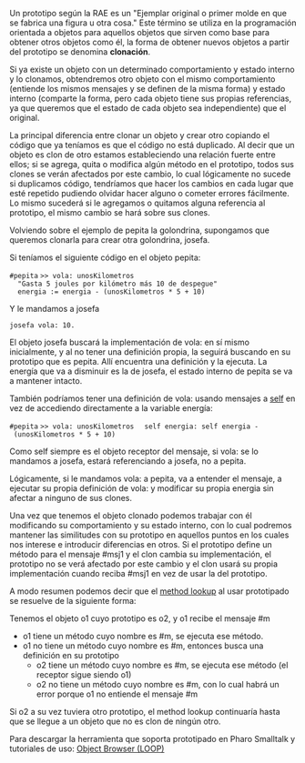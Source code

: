 Un prototipo según la RAE es un "Ejemplar original o primer molde en que se fabrica una figura u otra cosa." Este término se utiliza en la programación orientada a objetos para aquellos objetos que sirven como base para obtener otros objetos como él, la forma de obtener nuevos objetos a partir del prototipo se denomina **clonación**.

Si ya existe un objeto con un determinado comportamiento y estado interno y lo clonamos, obtendremos otro objeto con el mismo comportamiento (entiende los mismos mensajes y se definen de la misma forma) y estado interno (comparte la forma, pero cada objeto tiene sus propias referencias, ya que queremos que el estado de cada objeto sea independiente) que el original.

La principal diferencia entre clonar un objeto y crear otro copiando el código que ya teníamos es que el código no está duplicado. Al decir que un objeto es clon de otro estamos estableciendo una relación fuerte entre ellos; si se agrega, quita o modifica algún método en el prototipo, todos sus clones se verán afectados por este cambio, lo cual lógicamente no sucede si duplicamos código, tendríamos que hacer los cambios en cada lugar que esté repetido pudiendo olvidar hacer alguno o cometer errores fácilmente. Lo mismo sucederá si le agregamos o quitamos alguna referencia al prototipo, el mismo cambio se hará sobre sus clones.

Volviendo sobre el ejemplo de pepita la golondrina, supongamos que queremos clonarla para crear otra golondrina, josefa.

Si teníamos el siguiente código en el objeto pepita:

`#pepita`
`>> vola: unosKilometros`
`  "Gasta 5 joules por kilómetro más 10 de despegue"`
`  energia := energia - (unosKilometros * 5 + 10)`

Y le mandamos a josefa

`josefa vola: 10.`

El objeto josefa buscará la implementación de vola: en sí mismo inicialmente, y al no tener una definición propia, la seguirá buscando en su prototipo que es pepita. Allí encuentra una definición y la ejecuta. La energía que va a disminuir es la de josefa, el estado interno de pepita se va a mantener intacto.

También podríamos tener una definición de vola: usando mensajes a [self](self.md) en vez de accediendo directamente a la variable energía:

`#pepita`
`>> vola: unosKilometros`
`  self energia: self energia - (unosKilometros * 5 + 10)`

Como self siempre es el objeto receptor del mensaje, si vola: se lo mandamos a josefa, estará referenciando a josefa, no a pepita.

Lógicamente, si le mandamos vola: a pepita, va a entender el mensaje, a ejecutar su propia definición de vola: y modificar su propia energia sin afectar a ninguno de sus clones.

Una vez que tenemos el objeto clonado podemos trabajar con él modificando su comportamiento y su estado interno, con lo cual podremos mantener las similitudes con su prototipo en aquellos puntos en los cuales nos interese e introducir diferencias en otros. Si el prototipo define un método para el mensaje \#msj1 y el clon cambia su implementación, el prototipo no se verá afectado por este cambio y el clon usará su propia implementación cuando reciba \#msj1 en vez de usar la del prototipo.

A modo resumen podemos decir que el [method lookup](method-lookup.md) al usar prototipado se resuelve de la siguiente forma:

Tenemos el objeto o1 cuyo prototipo es o2, y o1 recibe el mensaje \#m

-   o1 tiene un método cuyo nombre es \#m, se ejecuta ese método.
-   o1 no tiene un método cuyo nombre es \#m, entonces busca una definición en su prototipo
    -   o2 tiene un método cuyo nombre es \#m, se ejecuta ese método (el receptor sigue siendo o1)
    -   o2 no tiene un método cuyo nombre es \#m, con lo cual habrá un error porque o1 no entiende el mensaje \#m

Si o2 a su vez tuviera otro prototipo, el method lookup continuaría hasta que se llegue a un objeto que no es clon de ningún otro.

Para descargar la herramienta que soporta prototipado en Pharo Smalltalk y tutoriales de uso: [Object Browser (LOOP)](https://sites.google.com/site/objectbrowsertool/)
